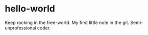 hello-world
===========

Keep rocking in the free-world.
My first little note in the git.
Semi-unprofessional coder.


